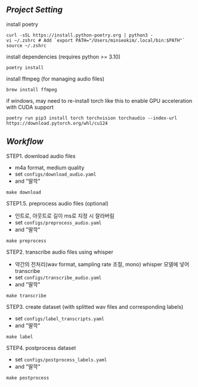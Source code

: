 ## _Project Setting_

install poetry

```shell
curl -sSL https://install.python-poetry.org | python3 -
vi ~/.zshrc # Add `export PATH="/Users/minseokim/.local/bin:$PATH"`
source ~/.zshrc
```

install dependencies (requires python >= 3.10)
```shell
poetry install
```

install ffmpeg (for managing audio files)
```shell
brew install ffmpeg
```

if windows, may need to re-install torch like this to enable GPU acceleration with CUDA support
```
poetry run pip3 install torch torchvision torchaudio --index-url https://download.pytorch.org/whl/cu124
```

## _Workflow_

STEP1. download audio files
- m4a format, medium quality
- set `configs/download_audio.yaml`
- and "딸깍"

```shell
make download
```

STEP1.5. preprocess audio files (optional)
- 인트로, 아웃트로 길이 ms로 지정 시 잘라버림
- set `configs/preprocess_audio.yaml`
- and "딸깍"

```shell
make preprocess
```

STEP2. transcribe audio files using whisper
- 약간의 전처리(wav format, sampling rate 조절, mono) whisper 모델에 넣어 transcribe
- set `configs/transcribe_audio.yaml`
- and "딸깍"

```shell
make transcribe
```

STEP3. create dataset (with splitted wav files and corresponding labels)
- set `configs/label_transcripts.yaml`
- and "딸깍"

```shell
make label
```

STEP4. postprocess dataset
- set `configs/postprocess_labels.yaml`
- and "딸깍"

```shell
make postprocess
```

